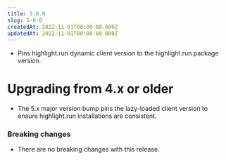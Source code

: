 ```yaml
---
title: 5.0.0
slug: 5-0-0
createdAt: 2022-11-01T00:00:00.000Z
updatedAt: 2022-11-01T00:00:00.000Z
---
```


-   Pins highlight.run dynamic client version to the highlight.run package version.

# Upgrading from 4.x or older

-   The 5.x major version bump pins the lazy-loaded client version to ensure highlight.run installations are consistent.

### Breaking changes

-   There are no breaking changes with this release.
